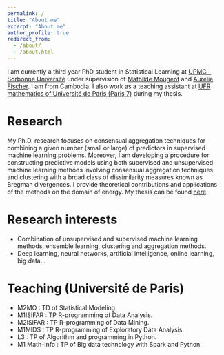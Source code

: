```yaml
---
permalink: /
title: "About me"
excerpt: "About me"
author_profile: true
redirect_from: 
  - /about/
  - /about.html
---
```


I am currently a third year PhD student in Statistical Learning at [UPMC - Sorbonne Université](http://www.upmc.fr/en/) under supervision of [Mathilde Mougeot](https://sites.google.com/site/mougeotmathilde/) and [Aurélie Fischer](http://www.lpsm.paris/dw/doku.php?id=users:fischer:index). I am from Cambodia. I also work as a teaching assistant at [UFR mathematics of Université de Paris (Paris 7)](https://www.math.univ-paris-diderot.fr/) during my thesis.
   
Research
======

My Ph.D. research focuses on consensual aggregation techniques for combining a given number (small or large) of predictors in supervised machine learning problems. Moreover, I am developing a procedure for constructing predictive models using both supervised and unsupervised machine learning methods involving consensual aggregation techniques and clustering with a broad class of dissimilarity measures known as Bregman divergences. I provide theoretical contributions and applications of the methods on the domain of energy. My thesis can be found [here](/files/Thèse_Manuscrit_SotheaHas.pdf).

Research interests
======

- Combination of unsupervised and supervised machine learning methods, ensemble learning, clustering and aggregation methods.
- Deep learning, neural networks, artificial intelligence, online learning, big data...

Teaching (Université de Paris)
======

- M2MO : TD of Statistical Modeling.
- M1ISIFAR : TP R-programming of Data Analysis.
- M2ISIFAR : TP R-programming of Data Mining.
- M1MIDS : TP R-programming of Exploratory Data Analysis.
- L3 : TP of Algorithm and programming in Python.
- M1 Math-Info : TP of Big data technology with Spark and Python.

